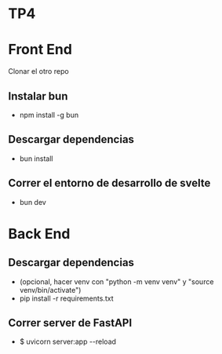 # TP4

# Front End
Clonar el otro repo

## Instalar bun
-  npm install -g bun

## Descargar dependencias
- bun install

## Correr el entorno de desarrollo de svelte
- bun dev

# Back End

## Descargar dependencias
- (opcional, hacer venv con "python -m venv venv" y "source venv/bin/activate")
- pip install -r requirements.txt

## Correr server de FastAPI
- $ uvicorn server:app --reload
